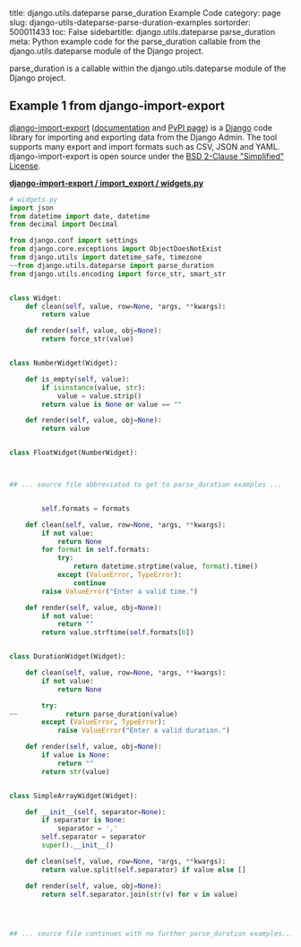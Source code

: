 title: django.utils.dateparse parse_duration Example Code
category: page
slug: django-utils-dateparse-parse-duration-examples
sortorder: 500011433
toc: False
sidebartitle: django.utils.dateparse parse_duration
meta: Python example code for the parse_duration callable from the django.utils.dateparse module of the Django project.


parse_duration is a callable within the django.utils.dateparse module of the Django project.


## Example 1 from django-import-export
[django-import-export](https://github.com/django-import-export/django-import-export)
([documentation](https://django-import-export.readthedocs.io/en/latest/)
and [PyPI page](https://pypi.org/project/django-import-export/))
is a [Django](/django.html) code library for importing and exporting data
from the Django Admin. The tool supports many export and import formats
such as CSV, JSON and YAML. django-import-export is open source under the
[BSD 2-Clause "Simplified" License](https://github.com/django-import-export/django-import-export/blob/master/LICENSE).

[**django-import-export / import_export / widgets.py**](https://github.com/django-import-export/django-import-export/blob/master/import_export/./widgets.py)

```python
# widgets.py
import json
from datetime import date, datetime
from decimal import Decimal

from django.conf import settings
from django.core.exceptions import ObjectDoesNotExist
from django.utils import datetime_safe, timezone
~~from django.utils.dateparse import parse_duration
from django.utils.encoding import force_str, smart_str


class Widget:
    def clean(self, value, row=None, *args, **kwargs):
        return value

    def render(self, value, obj=None):
        return force_str(value)


class NumberWidget(Widget):

    def is_empty(self, value):
        if isinstance(value, str):
            value = value.strip()
        return value is None or value == ""

    def render(self, value, obj=None):
        return value


class FloatWidget(NumberWidget):



## ... source file abbreviated to get to parse_duration examples ...


        self.formats = formats

    def clean(self, value, row=None, *args, **kwargs):
        if not value:
            return None
        for format in self.formats:
            try:
                return datetime.strptime(value, format).time()
            except (ValueError, TypeError):
                continue
        raise ValueError("Enter a valid time.")

    def render(self, value, obj=None):
        if not value:
            return ""
        return value.strftime(self.formats[0])


class DurationWidget(Widget):

    def clean(self, value, row=None, *args, **kwargs):
        if not value:
            return None

        try:
~~            return parse_duration(value)
        except (ValueError, TypeError):
            raise ValueError("Enter a valid duration.")

    def render(self, value, obj=None):
        if value is None:
            return ""
        return str(value)


class SimpleArrayWidget(Widget):

    def __init__(self, separator=None):
        if separator is None:
            separator = ','
        self.separator = separator
        super().__init__()

    def clean(self, value, row=None, *args, **kwargs):
        return value.split(self.separator) if value else []

    def render(self, value, obj=None):
        return self.separator.join(str(v) for v in value)




## ... source file continues with no further parse_duration examples...

```

